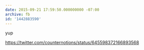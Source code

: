```yaml
---
date: 2015-09-21 17:59:50.000000000 -07:00
archive: fb
id: '1442883590'
---
```


yup 

https://twitter.com/counternotions/status/645598372166893568
